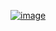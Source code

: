 [![image](https://github.com/user-attachments/assets/22ce3ac1-3f43-443e-836d-daef19eaafd4)](https://youtu.be/6fWYhPM-yeg?si=4h4DGc--lKEH6FnS)
